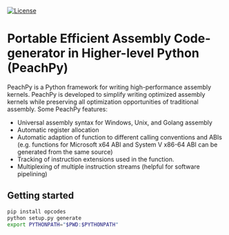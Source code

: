 [![License](https://img.shields.io/github/license/Maratyszcza/PeachPy.svg)](https://github.com/Maratyszcza/PeachPy/blob/master/license.md)

# Portable Efficient Assembly Code-generator in Higher-level Python (PeachPy)

PeachPy is a Python framework for writing high-performance assembly kernels. PeachPy is developed to simplify writing optimized assembly kernels while preserving all optimization opportunities of traditional assembly. Some PeachPy features:

  - Universal assembly syntax for Windows, Unix, and Golang assembly
  - Automatic register allocation
  - Automatic adaption of function to different calling conventions and ABIs (e.g. functions for Microsoft x64 ABI and System V x86-64 ABI can be generated from the same source)
  - Tracking of instruction extensions used in the function.
  - Multiplexing of multiple instruction streams (helpful for software pipelining)

## Getting started

```bash
pip install opcodes
python setup.py generate
export PYTHONPATH="$PWD:$PYTHONPATH"
```
